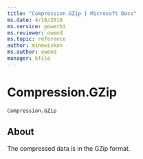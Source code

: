 ```yaml
---
title: "Compression.GZip | Microsoft Docs"
ms.date: 4/16/2018
ms.service: powerbi
ms.reviewer: owend
ms.topic: reference
author: minewiskan
ms.author: owend
manager: kfile
---
```

# Compression.GZip
<code>Compression.GZip
</code>

## About
The compressed data is in the GZip format.
